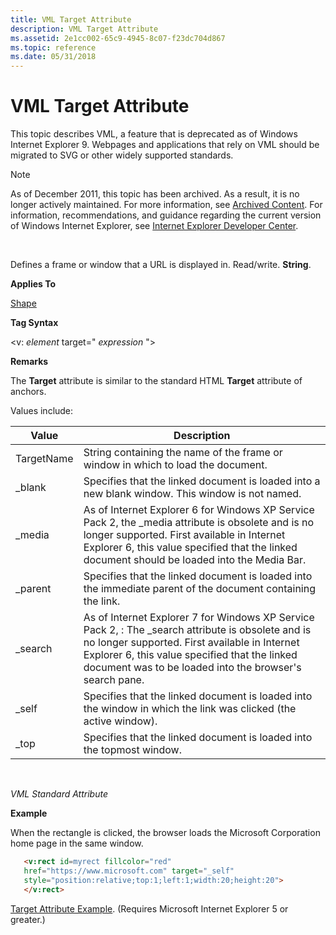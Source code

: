 ```yaml
---
title: VML Target Attribute
description: VML Target Attribute
ms.assetid: 2e1cc002-65c9-4945-8c07-f23dc704d867
ms.topic: reference
ms.date: 05/31/2018
---
```


# VML Target Attribute

This topic describes VML, a feature that is deprecated as of Windows Internet Explorer 9. Webpages and applications that rely on VML should be migrated to SVG or other widely supported standards.

> [!Note]  
> As of December 2011, this topic has been archived. As a result, it is no longer actively maintained. For more information, see [Archived Content](/previous-versions/windows/internet-explorer/ie-developer/). For information, recommendations, and guidance regarding the current version of Windows Internet Explorer, see [Internet Explorer Developer Center](https://msdn.microsoft.com/ie/).

 

Defines a frame or window that a URL is displayed in. Read/write. **String**.

**Applies To**

[Shape](shape-element--vml.md)

**Tag Syntax**

<v: *element* target=" *expression* ">

**Remarks**

The **Target** attribute is similar to the standard HTML **Target** attribute of anchors.

Values include:



| Value      | Description                                                                                                                                                                                                                                                      |
|------------|------------------------------------------------------------------------------------------------------------------------------------------------------------------------------------------------------------------------------------------------------------------|
| TargetName | String containing the name of the frame or window in which to load the document.                                                                                                                                                                                 |
| \_blank    | Specifies that the linked document is loaded into a new blank window. This window is not named.                                                                                                                                                                  |
| \_media    | As of Internet Explorer 6 for Windows XP Service Pack 2, the \_media attribute is obsolete and is no longer supported. First available in Internet Explorer 6, this value specified that the linked document should be loaded into the Media Bar.                |
| \_parent   | Specifies that the linked document is loaded into the immediate parent of the document containing the link.                                                                                                                                                      |
| \_search   | As of Internet Explorer 7 for Windows XP Service Pack 2, : The \_search attribute is obsolete and is no longer supported. First available in Internet Explorer 6, this value specified that the linked document was to be loaded into the browser's search pane. |
| \_self     | Specifies that the linked document is loaded into the window in which the link was clicked (the active window).                                                                                                                                                  |
| \_top      | Specifies that the linked document is loaded into the topmost window.                                                                                                                                                                                            |



 

*VML Standard Attribute*

**Example**

When the rectangle is clicked, the browser loads the Microsoft Corporation home page in the same window.


```HTML
   <v:rect id=myrect fillcolor="red"
   href="https://www.microsoft.com" target="_self"
   style="position:relative;top:1;left:1;width:20;height:20">
   </v:rect>
```



[Target Attribute Example](/previous-versions/bb264096(v=vs.85)). (Requires Microsoft Internet Explorer 5 or greater.)

 

 
